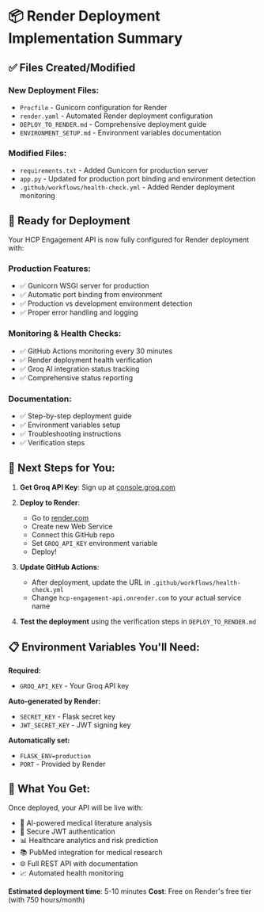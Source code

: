 # 📦 Render Deployment Implementation Summary

## ✅ Files Created/Modified

### New Deployment Files:
- `Procfile` - Gunicorn configuration for Render
- `render.yaml` - Automated Render deployment configuration  
- `DEPLOY_TO_RENDER.md` - Comprehensive deployment guide
- `ENVIRONMENT_SETUP.md` - Environment variables documentation

### Modified Files:
- `requirements.txt` - Added Gunicorn for production server
- `app.py` - Updated for production port binding and environment detection
- `.github/workflows/health-check.yml` - Added Render deployment monitoring

## 🚀 Ready for Deployment

Your HCP Engagement API is now fully configured for Render deployment with:

### Production Features:
- ✅ Gunicorn WSGI server for production
- ✅ Automatic port binding from environment
- ✅ Production vs development environment detection
- ✅ Proper error handling and logging

### Monitoring & Health Checks:
- ✅ GitHub Actions monitoring every 30 minutes
- ✅ Render deployment health verification
- ✅ Groq AI integration status tracking
- ✅ Comprehensive status reporting

### Documentation:
- ✅ Step-by-step deployment guide
- ✅ Environment variables setup
- ✅ Troubleshooting instructions
- ✅ Verification steps

## 🎯 Next Steps for You:

1. **Get Groq API Key**: Sign up at [console.groq.com](https://console.groq.com)

2. **Deploy to Render**:
   - Go to [render.com](https://render.com)
   - Create new Web Service
   - Connect this GitHub repo
   - Set `GROQ_API_KEY` environment variable
   - Deploy!

3. **Update GitHub Actions**: 
   - After deployment, update the URL in `.github/workflows/health-check.yml`
   - Change `hcp-engagement-api.onrender.com` to your actual service name

4. **Test the deployment** using the verification steps in `DEPLOY_TO_RENDER.md`

## 📋 Environment Variables You'll Need:

**Required:**
- `GROQ_API_KEY` - Your Groq API key

**Auto-generated by Render:**
- `SECRET_KEY` - Flask secret key
- `JWT_SECRET_KEY` - JWT signing key

**Automatically set:**
- `FLASK_ENV=production`
- `PORT` - Provided by Render

## 🎉 What You Get:

Once deployed, your API will be live with:
- 🤖 AI-powered medical literature analysis
- 🔐 Secure JWT authentication  
- 📊 Healthcare analytics and risk prediction
- 📚 PubMed integration for medical research
- 🌐 Full REST API with documentation
- 📈 Automated health monitoring

**Estimated deployment time**: 5-10 minutes
**Cost**: Free on Render's free tier (with 750 hours/month)
